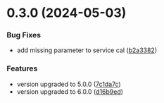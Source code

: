 # 0.3.0 (2024-05-03)


### Bug Fixes

* add missing parameter to service cal ([b2a3382](https://github.com/pjoshi2023/oidc-claims-paras/commit/b2a33825dad95513aefbcebc066c7abb2ebea1ed))


### Features

* version upgraded to 5.0.0 ([7c1da7c](https://github.com/pjoshi2023/oidc-claims-paras/commit/7c1da7cd5193a6c15b89a25d037934d274be3adb))
* version upgraded to 6.0.0 ([d16b9ed](https://github.com/pjoshi2023/oidc-claims-paras/commit/d16b9edea412a21499e413720e87d195a9a26fb9))



